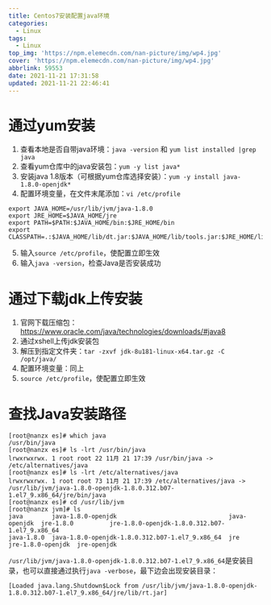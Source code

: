```yaml
---
title: Centos7安装配置java环境
categories:
  - Linux
tags:
  - Linux
top_img: 'https://npm.elemecdn.com/nan-picture/img/wp4.jpg'
cover: 'https://npm.elemecdn.com/nan-picture/img/wp4.jpg'
abbrlink: 59553
date: 2021-11-21 17:31:58
updated: 2021-11-21 22:46:41
---
```


# 通过yum安装

1. 查看本地是否自带java环境：`java -version` 和 `yum list installed |grep java`
2. 查看yum仓库中的java安装包：`yum -y list java*`
3. 安装java 1.8版本（可根据yum仓库选择安装）：`yum -y install java-1.8.0-openjdk*`
4. 配置环境变量，在文件末尾添加：`vi /etc/profile`

```shell
export JAVA_HOME=/usr/lib/jvm/java-1.8.0
export JRE_HOME=$JAVA_HOME/jre  
export PATH=$PATH:$JAVA_HOME/bin:$JRE_HOME/bin
export CLASSPATH=.:$JAVA_HOME/lib/dt.jar:$JAVA_HOME/lib/tools.jar:$JRE_HOME/lib
```

5. 输入`source /etc/profile`，使配置立即生效
6. 输入`java -version`，检查Java是否安装成功



# 通过下载jdk上传安装

1. 官网下载压缩包：https://www.oracle.com/java/technologies/downloads/#java8
2. 通过xshell上传jdk安装包 
3. 解压到指定文件夹：`tar -zxvf jdk-8u181-linux-x64.tar.gz -C /opt/java/ `
4. 配置环境变量：同上
5. `source /etc/profile`，使配置立即生效



# 查找Java安装路径

```shell
[root@nanzx es]# which java
/usr/bin/java
[root@nanzx es]# ls -lrt /usr/bin/java
lrwxrwxrwx. 1 root root 22 11月 21 17:39 /usr/bin/java -> /etc/alternatives/java
[root@nanzx es]# ls -lrt /etc/alternatives/java
lrwxrwxrwx. 1 root root 73 11月 21 17:39 /etc/alternatives/java -> /usr/lib/jvm/java-1.8.0-openjdk-1.8.0.312.b07-1.el7_9.x86_64/jre/bin/java
[root@nanzx es]# cd /usr/lib/jvm
[root@nanzx jvm]# ls
java        java-1.8.0-openjdk                               java-openjdk  jre-1.8.0          jre-1.8.0-openjdk-1.8.0.312.b07-1.el7_9.x86_64
java-1.8.0  java-1.8.0-openjdk-1.8.0.312.b07-1.el7_9.x86_64  jre           jre-1.8.0-openjdk  jre-openjdk

```

`/usr/lib/jvm/java-1.8.0-openjdk-1.8.0.312.b07-1.el7_9.x86_64`是安装目录，也可以直接通过执行`java -verbose`，最下边会出现安装目录：

```shell
[Loaded java.lang.Shutdown$Lock from /usr/lib/jvm/java-1.8.0-openjdk-1.8.0.312.b07-1.el7_9.x86_64/jre/lib/rt.jar]
```



